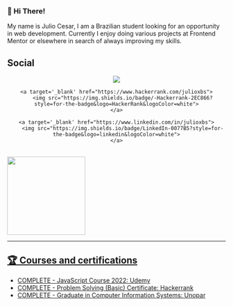 ### 👋 Hi There!

My name is Julio Cesar, I am a Brazilian student looking for an opportunity in web development. Currently I enjoy doing various projects at Frontend Mentor or elsewhere in search of always improving my skills.

## Social

<div align="center">
    <a target='_blank' href="https://twitter.com/JulioBs06">
        <img src="https://img.shields.io/badge/Twitter-1DA1F2?style=for-the-badge&logo=twitter&logoColor=white">
    </a>
  
    <a target='_blank' href="https://www.hackerrank.com/julioxbs">
        <img src="https://img.shields.io/badge/-Hackerrank-2EC866?style=for-the-badge&logo=HackerRank&logoColor=white">
    </a>
  
    <a target='_blank' href="https://www.linkedin.com/in/julioxbs">
        <img src="https://img.shields.io/badge/LinkedIn-0077B5?style=for-the-badge&logo=linkedin&logoColor=white">
    </a>
</div>
</center>

##
<div>
  <a href="https://github.com/julioxbs">
  <img height="180em" src="https://github-readme-stats.vercel.app/api/top-langs/?username=julioxbs&layout=compact&langs_count=7&theme=dracula"/>
</div>
  
<hr>
  
## 🏆 Courses and certifications

- COMPLETE - JavaScript Course 2022: Udemy
- COMPLETE - Problem Solving (Basic) Certificate: Hackerrank
- COMPLETE - Graduate in Computer Information Systems: Unopar
